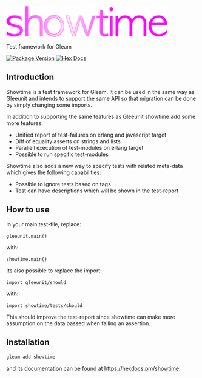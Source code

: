 ![](https://raw.githubusercontent.com/JohnBjrk/showtime/main/assets/images/showtime2.png)

Test framework for Gleam

[![Package Version](https://img.shields.io/hexpm/v/showtime)](https://hex.pm/packages/showtime)
[![Hex Docs](https://img.shields.io/badge/hex-docs-ffaff3)](https://hexdocs.pm/showtime/)

## Introduction

Showtime is a test framework for Gleam. It can be used in the same way as Gleeunit and intends to support the same API so that migration can be done by simply changing some imports.

In addition to supporting the same features as Gleeunit showtime add some more features:

- Unified report of test-failures on erlang and javascript target
- Diff of equality asserts on strings and lists
- Parallell execution of test-modules on erlang target
- Possible to run specific test-modules

Showtime also adds a new way to specify tests with related meta-data which gives the following capabilities:

- Possible to ignore tests based on tags
- Test can have descriptions which will be shown in the test-report

## How to use

In your main test-file, replace:

```gleam
gleeunit.main()
```

with:

```gleam
showtime.main()
```

Its also possible to replace the import:

```gleam
import gleeunit/should
```

with:

```gleam
import showtime/tests/should
```

This should improve the test-report since showtime can make more assumption on the data passed when
failing an assertion.

## Installation

```sh
gleam add showtime
```

and its documentation can be found at <https://hexdocs.pm/showtime>.
